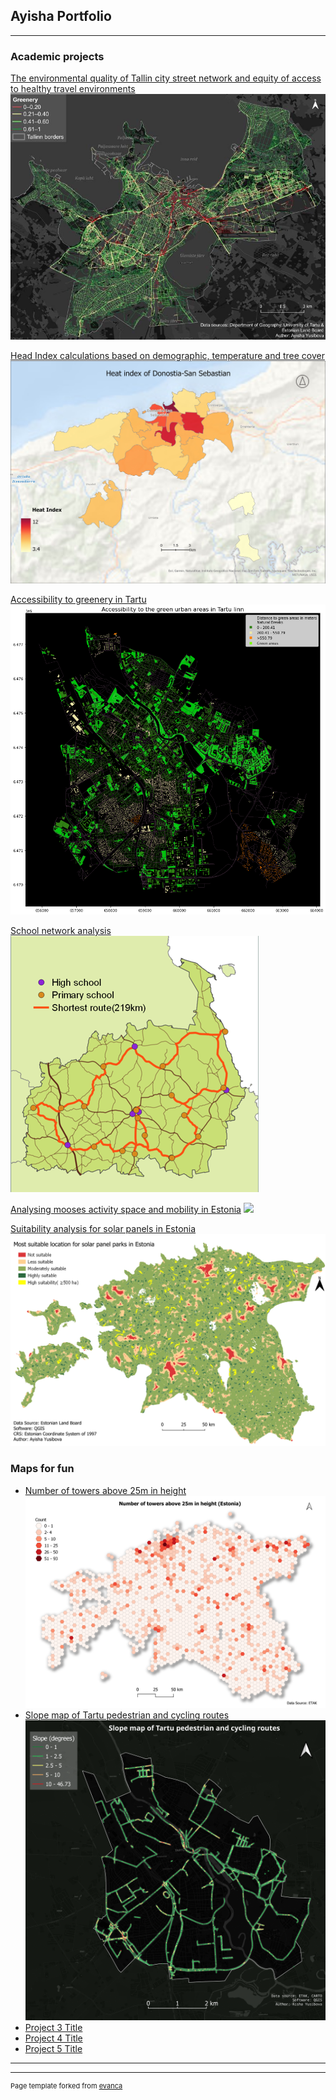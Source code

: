 ## Ayisha Portfolio

---

### Academic projects 

[The environmental quality of Tallin city street network and equity of access to healthy travel environments](/environmental_quality.md)
<img src="images/image_2024-02-01_223748180.png"/>

[Head Index calculations based on demographic, temperature and tree cover](heat_index.md)
<img src="images/Heat_index.jpg"/>

[Accessibility to greenery in Tartu](greenery_accessibility.md)
<img src="images/Tartu greenery.png"/>

[School network analysis](shcool_network.md)
<img src="images/schools.png"/>

[Analysing mooses activity space and mobility in Estonia](moose_mobility.md)
<img src="images/moose_movement123.png"/>

[Suitability analysis for solar panels in Estonia](suitability.md)
<img src="images/suitability.png"/>


### Maps for fun

- [Number of towers above 25m in height](images/25M_height_.png)
  <img src="images/25M_height_.png"/>
- [Slope map of Tartu pedestrian and cycling routes](images/tartu_network_slope___.png)
  <img src="images/tartu_network_slope___.png"/>
- [Project 3 Title](page_cm)
- [Project 4 Title](README.md)
- [Project 5 Title](http://example.com/)

---



---
<p style="font-size:11px">Page template forked from <a href="https://github.com/evanca/quick-portfolio">evanca</a></p>
<!-- Remove above link if you don't want to attibute -->
